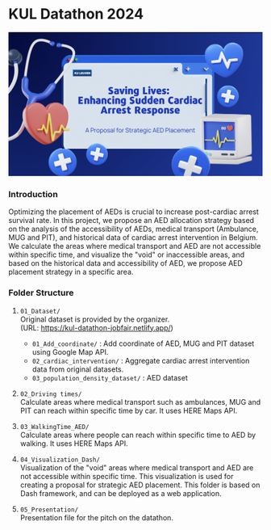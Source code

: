 # KUL Datathon 2024

![Alt text](img/title.png)


### Introduction
Optimizing the placement of AEDs is crucial to increase post-cardiac arrest survival rate. In this project, we propose an AED allocation strategy based on the analysis of the accessibility of AEDs, medical transport (Ambulance, MUG and PIT), and historical data of cardiac arrest intervention in Belgium. We calculate the areas where medical transport and AED are not accessible within specific time, and visualize the "void" or inaccessible areas, and based on the historical data and accessibility of AED, we propose AED placement strategy in a specific area.

### Folder Structure
1. `01_Dataset/` <br>
    Original dataset is provided by the organizer. <br>
    (URL: https://kul-datathon-jobfair.netlify.app/)
    - `01_Add_coordinate/` : Add coordinate of AED, MUG and PIT dataset using Google Map API.
    - `02_cardiac_intervention/` : Aggregate cardiac arrest intervention data from original datasets.
    - `03_population_density_dataset/` : AED dataset

2. `02_Driving times/` <br>
    Calculate areas where medical transport such as ambulances, MUG and PIT can reach within specific time by car. It uses HERE Maps API.
3. `03_WalkingTime_AED/` <br>
    Calculate areas where people can reach within specific time to AED by walking. It uses HERE Maps API.
4. `04_Visualization_Dash/` <br>
    Visualization of the "void" areas where medical transport and AED are not accessible within specific time. This visualization is used for creating a proposal for strategic AED placement. This folder is based on Dash framework, and can be deployed as a web application.

5. `05_Presentation/` <br>
    Presentation file for the pitch on the datathon.
